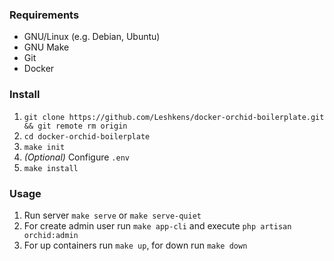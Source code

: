 ### Requirements
- GNU/Linux (e.g. Debian, Ubuntu)
- GNU Make
- Git
- Docker

### Install 

1. `git clone https://github.com/Leshkens/docker-orchid-boilerplate.git && git remote rm origin`
2. `cd docker-orchid-boilerplate`
3. `make init`
4. _(Optional)_ Configure `.env`
5. `make install`

### Usage

1. Run server `make serve` or `make serve-quiet`
2. For create admin user run `make app-cli` and execute `php artisan orchid:admin`
3. For up containers run `make up`, for down run `make down`